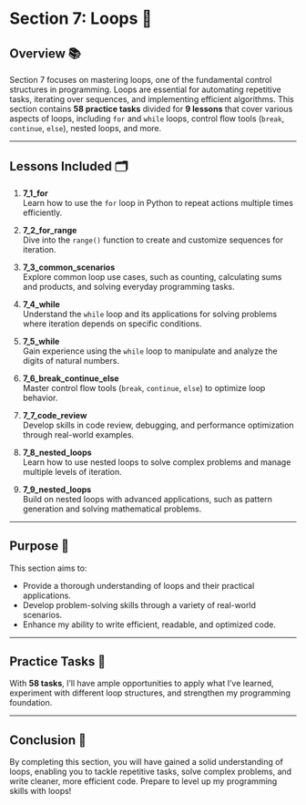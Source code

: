 # Section 7: Loops 🔄

## Overview 📚

Section 7 focuses on mastering loops, one of the fundamental control structures in programming.
Loops are essential for automating repetitive tasks, iterating over sequences, and implementing efficient algorithms.
This section contains **58 practice tasks** divided for **9 lessons** that cover various aspects of loops, including `for` and `while` loops, control flow tools (`break`, `continue`, `else`), nested loops, and more.

---

## Lessons Included 🗂️

1. **7_1_for**  
   Learn how to use the `for` loop in Python to repeat actions multiple times efficiently.

2. **7_2_for_range**  
   Dive into the `range()` function to create and customize sequences for iteration.

3. **7_3_common_scenarios**  
   Explore common loop use cases, such as counting, calculating sums and products, and solving everyday programming tasks.

4. **7_4_while**  
   Understand the `while` loop and its applications for solving problems where iteration depends on specific conditions.

5. **7_5_while**  
   Gain experience using the `while` loop to manipulate and analyze the digits of natural numbers.

6. **7_6_break_continue_else**  
   Master control flow tools (`break`, `continue`, `else`) to optimize loop behavior.

7. **7_7_code_review**  
   Develop skills in code review, debugging, and performance optimization through real-world examples.

8. **7_8_nested_loops**  
   Learn how to use nested loops to solve complex problems and manage multiple levels of iteration.

9. **7_9_nested_loops**  
   Build on nested loops with advanced applications, such as pattern generation and solving mathematical problems.

---

## Purpose 🎯

This section aims to:

-   Provide a thorough understanding of loops and their practical applications.
-   Develop problem-solving skills through a variety of real-world scenarios.
-   Enhance my ability to write efficient, readable, and optimized code.

---

## Practice Tasks 📝

With **58 tasks**, I’ll have ample opportunities to apply what I’ve learned, experiment with different loop structures, and strengthen my programming foundation.

---

## Conclusion 🚀

By completing this section, you will have gained a solid understanding of loops, enabling you to tackle repetitive tasks, solve complex problems, and write cleaner, more efficient code.
Prepare to level up my programming skills with loops!
